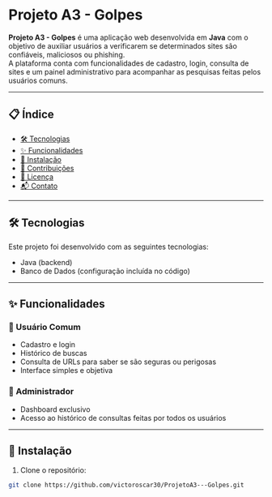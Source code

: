 # Projeto A3 - Golpes

**Projeto A3 - Golpes** é uma aplicação web desenvolvida em **Java** com o objetivo de auxiliar usuários a verificarem se determinados sites são confiáveis, maliciosos ou phishing.  
A plataforma conta com funcionalidades de cadastro, login, consulta de sites e um painel administrativo para acompanhar as pesquisas feitas pelos usuários comuns.

---

## 📋 Índice

- [🛠 Tecnologias](#-tecnologias)
- [✨ Funcionalidades](#-funcionalidades)
- [🚀 Instalação](#-instalação)
- [🤝 Contribuições](#-contribuições)
- [📄 Licença](#-licença)
- [📬 Contato](#-contato)

---

## 🛠 Tecnologias

Este projeto foi desenvolvido com as seguintes tecnologias:

- Java (backend)
- Banco de Dados (configuração incluída no código)

---

## ✨ Funcionalidades

### 👤 Usuário Comum

- Cadastro e login
- Histórico de buscas
- Consulta de URLs para saber se são seguras ou perigosas
- Interface simples e objetiva

### 👮 Administrador

- Dashboard exclusivo
- Acesso ao histórico de consultas feitas por todos os usuários

---

## 🚀 Instalação

1. Clone o repositório:

```bash
git clone https://github.com/victoroscar30/ProjetoA3---Golpes.git
